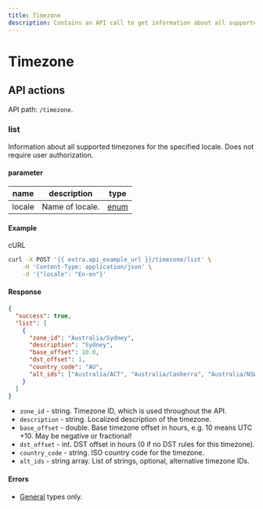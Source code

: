 ```yaml
---
title: Timezone
description: Contains an API call to get information about all supported timezones.
---
```


# Timezone

## API actions

API path: `/timezone`.

### list

Information about all supported timezones for the specified locale. Does not require user authorization.

#### parameter

| name   | description     | type                      |
| ------ | --------------- | ------------------------- |
| locale | Name of locale. | [enum](../../#data-types) |

#### Example

cURL

```sh
curl -X POST '{{ extra.api_example_url }}/timezone/list' \
    -H 'Content-Type: application/json' \
    -d '{"locale": "En-en"}'
```

#### Response

```json
{
  "success": true,
  "list": [
    {
      "zone_id": "Australia/Sydney",
      "description": "Sydney",
      "base_offset": 10.0,
      "dst_offset": 1,
      "country_code": "AU",
      "alt_ids": ["Australia/ACT", "Australia/Canberra", "Australia/NSW"]
    }
  ]
}
```

* `zone_id` - string. Timezone ID, which is used throughout the API.
* `description` - string. Localized description of the timezone.
* `base_offset` - double. Base timezone offset in hours, e.g. 10 means UTC +10. May be negative or fractional!
* `dst_offset` - int. DST offset in hours (0 if no DST rules for this timezone).
* `country_code` - string. ISO country code for the timezone.
* `alt_ids` - string array. List of strings, optional, alternative timezone IDs.

#### Errors

* [General](../../errors.md#error-codes) types only.
